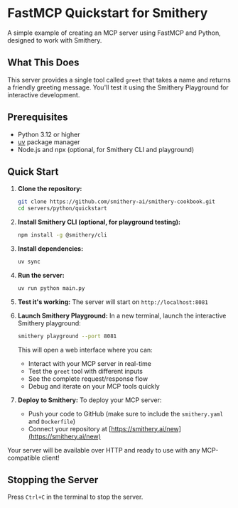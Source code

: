 # FastMCP Quickstart for Smithery

A simple example of creating an MCP server using FastMCP and Python, designed to work with Smithery.

## What This Does

This server provides a single tool called `greet` that takes a name and returns a friendly greeting message. You'll test it using the Smithery Playground for interactive development.

## Prerequisites

- Python 3.12 or higher
- [uv](https://docs.astral.sh/uv/) package manager
- Node.js and npx (optional, for Smithery CLI and playground)

## Quick Start

1. **Clone the repository:**
   ```bash
   git clone https://github.com/smithery-ai/smithery-cookbook.git
   cd servers/python/quickstart
   ```

2. **Install Smithery CLI (optional, for playground testing):**
   ```bash
   npm install -g @smithery/cli
   ```

3. **Install dependencies:**
   ```bash
   uv sync
   ```

4. **Run the server:**
   ```bash
   uv run python main.py
   ```

5. **Test it's working:**
   The server will start on `http://localhost:8081`

6. **Launch Smithery Playground:**
   In a new terminal, launch the interactive Smithery playground:
   ```bash
   smithery playground --port 8081
   ```
   
   This will open a web interface where you can:
   - Interact with your MCP server in real-time
   - Test the `greet` tool with different inputs
   - See the complete request/response flow
   - Debug and iterate on your MCP tools quickly

7. **Deploy to Smithery:**
   To deploy your MCP server:
   - Push your code to GitHub (make sure to include the `smithery.yaml` and `Dockerfile`)
   - Connect your repository at [https://smithery.ai/new](https://smithery.ai/new)

Your server will be available over HTTP and ready to use with any MCP-compatible client!

## Stopping the Server

Press `Ctrl+C` in the terminal to stop the server.
